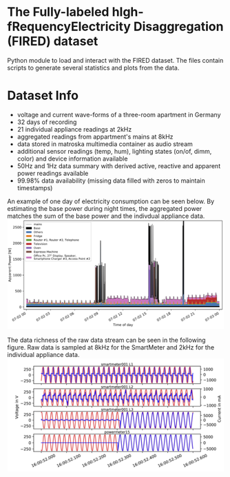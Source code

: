 # The Fully-labeled hIgh-fRequencyElectricity Disaggregation (FIRED) dataset

Python module to load and interact with the FIRED dataset. 
The files contain scripts to generate several statistics and plots from the data.

# Dataset Info

- voltage and current wave-forms of a three-room apartment in Germany 
- 32 days of recording
- 21 individual appliance readings at 2kHz
- aggregated readings from appartment's mains at 8kHz
- data stored in matroska multimedia container as audio stream
- additional sensor readings (temp, hum), lighting states (on/of, dimm, color) and device information available
- 50Hz and 1Hz data summary with derived active, reactive and apparent power readings available 
- 99.98% data availability (missing data filled with zeros to maintain timestamps)

An example of one day of electricity consumption can be seen below. By estimating the base power during night times, the aggregated power matches the sum of the base power and the indivdual appliance data. 
![wholeHouse](wholeHouse.png)

The data richness of the raw data stream can be seen in the following figure. Raw data is sampled at 8kHz for the SmartMeter and 2kHz for the individual appliance data.
![viCurve](viCurve.png)
